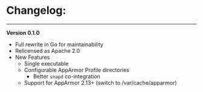 # Changelog:
___
**Version 0.1.0**

 - Full rewrite in Go for maintainability
 - Relicensed as Apache 2.0
 - New Features
   - Single executable
   - Configurable AppArmor Profile directories
	 - Better `snapd` co-integration
   - Support for AppArmor 2.13+ (switch to /var/cache/apparmor)
   
